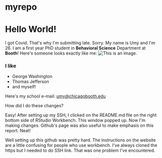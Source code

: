 # myrepo
# Hello World!
I got Covid. That's why I'm submitting late. Sorry.
My name is Umy and I'm 26. I am a first year PhD student in **Behavioral Science** Department at __Booth__! Here's someone looks exactly like me: ![This is an image](https://miro.medium.com/max/1024/1*B0aRqFce_u_z1Jy_Sxks-A.jpeg). 

### I like 
* George Washington
* Thomas Jefferson
* and myself!

Here's my school e-mail: umy@chicagobooth.edu

How did I do these changes?

Easy! After setting up my SSH, I clicked on the README.md file on the right bottom side of RStudio Workbench. This window popped up. Now I'm making changes. Github's page was also useful to make emphasis on this report. Neat! 

Well setting up this github was pretty hard. The instructions on the website are a little confusing for people who use workbench. I've always cloned the https but I needed to do SSH link. That was one problem I've encountered. 

